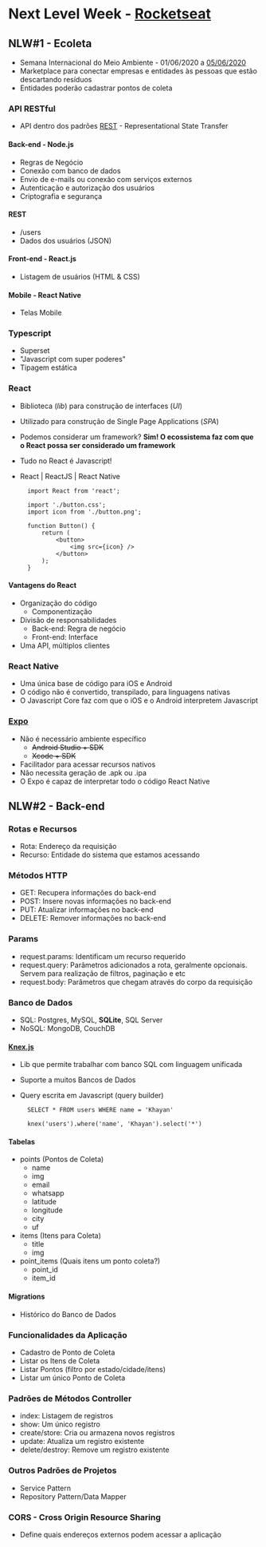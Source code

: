 # Next Level Week - [Rocketseat](https://rocketseat.com.br/)

## NLW#1 - Ecoleta

- Semana Internacional do Meio Ambiente - 01/06/2020 a [05/06/2020](https://pt.wikipedia.org/wiki/Dia_Mundial_do_Ambiente)
- Marketplace para conectar empresas e entidades às pessoas que estão descartando resíduos
- Entidades poderão cadastrar pontos de coleta

### API RESTful

- API dentro dos padrões [REST](https://pt.wikipedia.org/wiki/REST) - Representational State Transfer

#### Back-end - Node.js

- Regras de Negócio
- Conexão com banco de dados
- Envio de e-mails ou conexão com serviços externos
- Autenticação e autorização dos usuários
- Criptografia e segurança

#### REST

- /users
- Dados dos usuários (JSON)

#### Front-end - React.js

- Listagem de usuários (HTML & CSS)

#### Mobile - React Native

- Telas Mobile

### Typescript

- Superset
- "Javascript com super poderes"
- Tipagem estática

### React

- Biblioteca (*lib*) para construção de interfaces (*UI*)
- Utilizado para construção de Single Page Applications (*SPA*)
- Podemos considerar um framework? **Sim! O ecossistema faz com que o React possa ser considerado um framework**
- Tudo no React é Javascript!
- React | ReactJS | React Native

        import React from 'react';

        import './button.css';
        import icon from './button.png';

        function Button() {
            return (
                <button>
                    <img src={icon} />
                </button>
            );
        }

#### Vantagens do React

- Organização do código
    - Componentização
- Divisão de responsabilidades
    - Back-end: Regra de negócio
    - Front-end: Interface
- Uma API, múltiplos clientes

### React Native

- Uma única base de código para iOS e Android
- O código não é convertido, transpilado, para linguagens nativas
- O Javascript Core faz com que o iOS e o Android interpretem Javascript

### [Expo](https://blog.rocketseat.com.br/expo-react-native/)

- Não é necessário ambiente específico
    - ~~Android Studio + SDK~~
    - ~~Xcode + SDK~~
- Facilitador para acessar recursos nativos
- Não necessita geração de .apk ou .ipa
- O Expo é capaz de interpretar todo o código React Native

## NLW#2 - Back-end

### Rotas e Recursos

- Rota: Endereço da requisição
- Recurso: Entidade do sistema que estamos acessando

### Métodos HTTP

- GET: Recupera informações do back-end
- POST: Insere novas informações no back-end
- PUT: Atualizar informações no back-end
- DELETE: Remover informações no back-end

### Params

- request.params: Identificam um recurso requerido
- request.query: Parâmetros adicionados a rota, geralmente opcionais. Servem para realização de filtros, paginação e etc
- request.body: Parâmetros que chegam através do corpo da requisição

### Banco de Dados

- SQL: Postgres, MySQL, **SQLite**, SQL Server
- NoSQL: MongoDB, CouchDB

#### [Knex.js](http://knexjs.org/)

- Lib que permite trabalhar com banco SQL com linguagem unificada
- Suporte a muitos Bancos de Dados
- Query escrita em Javascript (query builder)

        SELECT * FROM users WHERE name = 'Khayan'

        knex('users').where('name', 'Khayan').select('*')

#### Tabelas

- points (Pontos de Coleta)
    - name
    - img
    - email
    - whatsapp
    - latitude
    - longitude
    - city
    - uf
- items (Itens para Coleta)
    - title
    - img
- point_items (Quais itens um ponto coleta?)
    - point_id
    - item_id

#### Migrations

- Histórico do Banco de Dados

### Funcionalidades da Aplicação

- Cadastro de Ponto de Coleta
- Listar os Itens de Coleta
- Listar Pontos (filtro por estado/cidade/itens)
- Listar um único Ponto de Coleta

### Padrões de Métodos Controller

- index: Listagem de registros
- show: Um único registro
- create/store: Cria ou armazena novos registros
- update: Atualiza um registro existente
- delete/destroy: Remove um registro existente

### Outros Padrões de Projetos

- Service Pattern
- Repository Pattern/Data Mapper

### CORS - Cross Origin Resource Sharing

- Define quais endereços externos podem acessar a aplicação